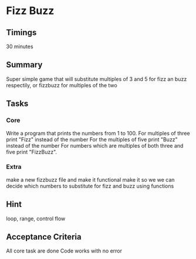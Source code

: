 # Fizz Buzz

## Timings

30 minutes

## Summary

Super simple game that will substitute multiples of 3 and 5 for fizz an buzz respectily, or fizzbuzz for multiples of the two

## Tasks

### Core

Write a program that prints the numbers from 1 to 100. For multiples of three print "Fizz" instead of the number
For the multiples of five print "Buzz" instead of the number For numbers which are multiples of both three and five print "FizzBuzz".

### Extra

make a new fizzbuzz file and make it functional make it so we we can decide which numbers to substitute for fizz and buzz using functions

## Hint

loop, range, control flow

## Acceptance Criteria

All core task are done
Code works with no error

